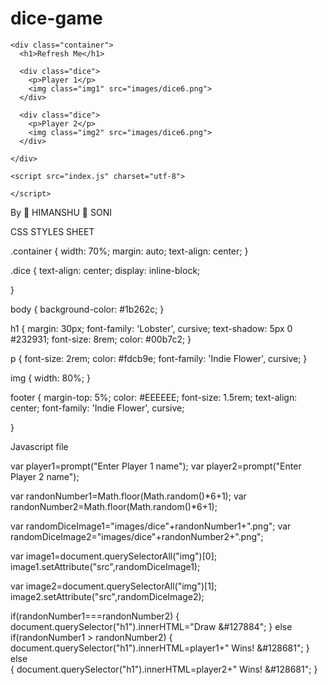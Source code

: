 # dice-game
<html lang="en" dir="ltr">
  <head>
    <meta charset="utf-8">
    <title>Dicee</title>
    <link rel="stylesheet" href="styles.css">
    <link href="https://fonts.googleapis.com/css?family=Indie+Flower|Lobster" rel="stylesheet">

  </head>
  <body>

    <div class="container">
      <h1>Refresh Me</h1>

      <div class="dice">
        <p>Player 1</p>
        <img class="img1" src="images/dice6.png">
      </div>

      <div class="dice">
        <p>Player 2</p>
        <img class="img2" src="images/dice6.png">
      </div>

    </div>

    <script src="index.js" charset="utf-8">

    </script>



  </body>

  <footer>
    By 🎲 HIMANSHU 🎲 SONI
  </footer>
</html>



CSS STYLES SHEET

.container
 {
  width: 70%;
  margin: auto;
  text-align: center;
 }

.dice 
 {
  text-align: center;
  display: inline-block;

 }

body 
 {
  background-color: #1b262c;
 }

h1 
 {
  margin: 30px;
  font-family: 'Lobster', cursive;
  text-shadow: 5px 0 #232931;
  font-size: 8rem;
  color: #00b7c2;
 }

p 
 {
  font-size: 2rem;
  color: #fdcb9e;
  font-family: 'Indie Flower', cursive;
 }

img 
 {
  width: 80%;
 }

footer 
 {
  margin-top: 5%;
  color: #EEEEEE;
  font-size: 1.5rem;
  text-align: center;
  font-family: 'Indie Flower', cursive;

 }


Javascript file

var player1=prompt("Enter Player 1 name");
var player2=prompt("Enter Player 2 name");

var randonNumber1=Math.floor(Math.random()*6+1);
var randonNumber2=Math.floor(Math.random()*6+1);

var randomDiceImage1="images/dice"+randonNumber1+".png";
var randomDiceImage2="images/dice"+randonNumber2+".png";

var image1=document.querySelectorAll("img")[0];
image1.setAttribute("src",randomDiceImage1);

var image2=document.querySelectorAll("img")[1];
image2.setAttribute("src",randomDiceImage2);

if(randonNumber1===randonNumber2)
 {
   document.querySelector("h1").innerHTML="Draw &#127884";
 }
else if(randonNumber1 > randonNumber2)
  {
    document.querySelector("h1").innerHTML=player1+" Wins! &#128681";
  }
else  
  {
     document.querySelector("h1").innerHTML=player2+" Wins! &#128681";
  }
